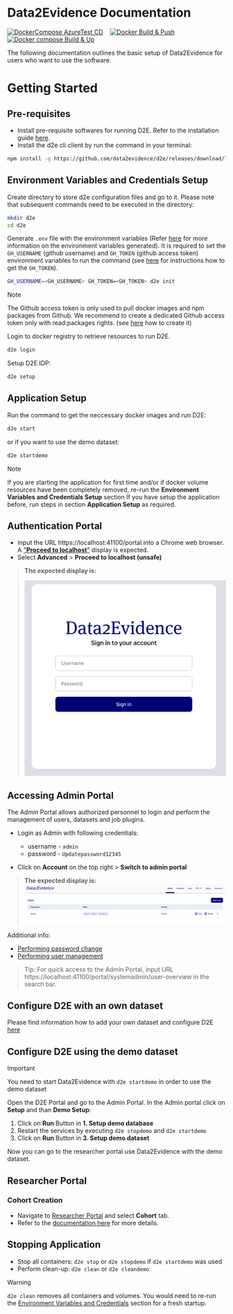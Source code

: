 # Data2Evidence Documentation

[![DockerCompose AzureTest CD](https://github.com/data2evidence/d2e/actions/workflows/az-dc-cd.yml/badge.svg)](https://github.com/data2evidence/d2e/actions/workflows/az-dc-cd.yml) &nbsp;&nbsp; [![Docker Build & Push](https://github.com/data2evidence/d2e/actions/workflows/docker-push.yml/badge.svg)](https://github.com/data2evidence/d2e/actions/wosrkflows/docker-push.yml) &nbsp;&nbsp; [![Docker compose Build & Up](https://github.com/data2evidence/d2e/actions/workflows/docker-compose-up.yml/badge.svg)](https://github.com/data2evidence/d2e/actions/workflows/docker-compose-up.yml)

The following documentation outlines the basic setup of Data2Evidence for users who want to use the software.

# Getting Started 
## Pre-requisites
- Install pre-requisite softwares for running D2E. Refer to the installation guide [here](./docs/1-setup/README.md). 
- Install the d2e cli client by run the command in your terminal: 
```bash
npm install -g https://github.com/data2evidence/d2e/releases/download/latest/data2evidence-cli.tgz
```


## Environment Variables and Credentials Setup
Create directory to store d2e configuration files and go to it. Please note that subsequent commands need to be executed in the directory:
```bash
mkdir d2e
cd d2e
```

Generate `.env` file with the environment variables (Refer [here](./docs/1-setup/environment-variables.md) for more information on the environment variables generated). It is required to set the `GH_USERNAME` (github username)  and `GH_TOKEN` (github access token) environment variables to run the command (see [here](./docs/1-setup/README.md) for instructions how to get the `GH_TOKEN`).

```bash
GH_USERNAME=<GH_USERNAME> GH_TOKEN=<GH_TOKEN> d2e init
```
> [!NOTE]
> The Github access token is only used to pull docker images and npm packages from Github. We recommend to create a dedicated Github access token only with read:packages rights. (see [here](./docs/1-setup/README.md) how to create it)

Login to docker registry to retrieve resources to run D2E.
```bash
d2e login
```


Setup D2E IDP: 
```bash
d2e setup
```

## Application Setup

Run the command to get the neccessary docker images and run D2E: 

```bash
d2e start
```
or if you want to use the demo dataset:
```bash
d2e startdemo
```

> [!NOTE]
> If you are starting the application for first time and/or if docker volume resources have been completely removed, re-run the **Environment Variables and Credentials Setup** section
> If you have setup the application before, run steps in section **Application Setup** as required.

## Authentication Portal
- Input the URL https://localhost:41100/portal into a Chrome web browser. A ["**Proceed to localhost**"](docs/images/chrome/chrome-proceed-to-localhost.png) display is expected.
- Select **Advanced** > **Proceed to localhost (unsafe)**

> **The expected display is:** 
>
> ![](./docs/images/portal/LoginPage.png)

## Accessing Admin Portal
The Admin Portal allows authorized personnel to login and perform the management of users, datasets and job plugins. 

- Login as Admin with following credentials:
  - username - `admin`
  - password - `Updatepassword12345`

- Click on **Account** on the top right > **Switch to admin portal**

> **The expected display is:**
> ![AdminPortal](./docs/images/portal/AdminPortal.png)


Additional info:
- [Performing password change](./docs/2-load/1-initial-admin.md)
- [Performing user management](./docs/2-load/2-users-roles.md)

> Tip: For quick access to the Admin Portal, input URL https://localhost:41100/portal/systemadmin/user-overview in the search bar.

## Configure D2E with an own dataset
Please find information how to add your own dataset and configure D2E [here](./docs/2-load/README.md)

## Configure D2E using the demo dataset
> [!IMPORTANT]
> You need to start Data2Evidence with `d2e startdemo` in order to use the demo dataset

Open the D2E Portal and go to the Admin Portal. In the Admin portal click on **Setup** and than **Demo Setup**:
1) Click on **Run** Button in **1. Setup demo database** 
2) Restart the services by executing `d2e stopdemo` and `d2e startdemo`
3) Click on **Run** Button in **3. Setup demo dataset**

Now you can go to the researcher portal use Data2Evidence with the demo dataset.

## Researcher Portal
### Cohort Creation
- Navigate to [Researcher Portal](https://localhost:41100/portal/researcher) and select **Cohort** tab.
- Refer to the [documentation here](./docs/3-configure/8-cohort.md) for more details.

## Stopping Application
- Stop all containers: `d2e stop` or `d2e stopdemo` if `d2e startdemo` was used
- Perform clean-up: `d2e clean` or `d2e cleandemo`
> [!WARNING]
> `d2e clean` removes all containers and volumes. You would need to re-run the [Environment Variables and Credentials](#environment-variables-and-credentials-setup) section for a fresh startup. 
